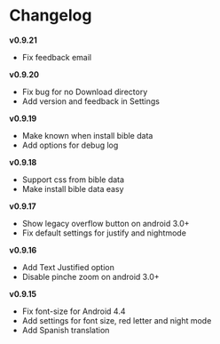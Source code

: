 Changelog
=========

**v0.9.21**
- Fix feedback email

**v0.9.20**

- Fix bug for no Download directory
- Add version and feedback in Settings

**v0.9.19**

- Make known when install bible data
- Add options for debug log

**v0.9.18**

- Support css from bible data
- Make install bible data easy

**v0.9.17**

- Show legacy overflow button on android 3.0+
- Fix default settings for justify and nightmode

**v0.9.16**

- Add Text Justified option
- Disable pinche zoom on android 3.0+

**v0.9.15**

- Fix font-size for Android 4.4
- Add settings for font size, red letter and night mode
- Add Spanish translation

